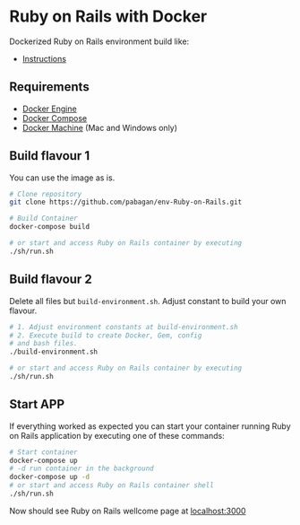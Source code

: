 # Ruby on Rails with Docker
Dockerized Ruby on Rails environment build like:
* [Instructions](https://docs.docker.com/compose/rails/)

## Requirements
* [Docker Engine](https://docs.docker.com/installation/)
* [Docker Compose](https://docs.docker.com/compose/)
* [Docker Machine](https://docs.docker.com/machine/) (Mac and Windows only)


## Build flavour 1
You can use the image as is.
```bash
# Clone repository 
git clone https://github.com/pabagan/env-Ruby-on-Rails.git

# Build Container
docker-compose build

# or start and access Ruby on Rails container by executing
./sh/run.sh
```

## Build flavour 2
Delete all files but `build-environment.sh`. Adjust constant to build your own flavour.

```bash
# 1. Adjust environment constants at build-environment.sh
# 2. Execute build to create Docker, Gem, config
# and bash files.
./build-environment.sh

# or start and access Ruby on Rails container by executing
./sh/run.sh
```

## Start APP
If everything worked as expected you can start your container running Ruby on Rails application by executing one of these commands:
```bash
# Start container
docker-compose up
# -d run container in the background
docker-compose up -d  
# or start and access Ruby on Rails container shell
./sh/run.sh
```
Now should see Ruby on Rails wellcome page at [localhost:3000](http://localhost:3000)
